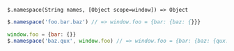     $.namespace(String names, [Object scope=window]) => Object

~~~ js
$.namespace('foo.bar.baz') // => window.foo = {bar: {baz: {}}}

window.foo = {bar: {}}
$.namespace('baz.qux', window.foo) // => window.foo = {bar: {baz: {qux: {}}}}
~~~